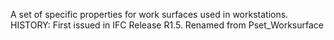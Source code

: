 A set of specific properties for work surfaces used in workstations. HISTORY: First issued in IFC Release R1.5. Renamed from Pset_Worksurface
